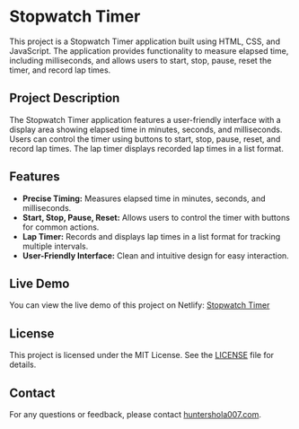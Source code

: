 # Stopwatch Timer

This project is a Stopwatch Timer application built using HTML, CSS, and JavaScript. The application provides functionality to measure elapsed time, including milliseconds, and allows users to start, stop, pause, reset the timer, and record lap times.

## Project Description

The Stopwatch Timer application features a user-friendly interface with a display area showing elapsed time in minutes, seconds, and milliseconds. Users can control the timer using buttons to start, stop, pause, reset, and record lap times. The lap timer displays recorded lap times in a list format.

## Features

- **Precise Timing:** Measures elapsed time in minutes, seconds, and milliseconds.
- **Start, Stop, Pause, Reset:** Allows users to control the timer with buttons for common actions.
- **Lap Timer:** Records and displays lap times in a list format for tracking multiple intervals.
- **User-Friendly Interface:** Clean and intuitive design for easy interaction.

## Live Demo

You can view the live demo of this project on Netlify:
[Stopwatch Timer](https://stopwatch-tiktok.netlify.app/)

## License

This project is licensed under the MIT License. See the [LICENSE](LICENSE) file for details.

## Contact

For any questions or feedback, please contact [huntershola007.com](mailto:huntershola007@gmail.com).
